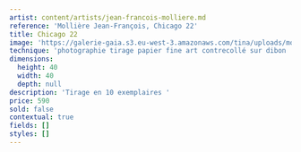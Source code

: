 ```yaml
---
artist: content/artists/jean-francois-molliere.md
reference: 'Mollière Jean-François, Chicago 22'
title: Chicago 22
image: 'https://galerie-gaia.s3.eu-west-3.amazonaws.com/tina/uploads/molliere-jean-francois/1353.jpg'
technique: 'photographie tirage papier fine art contrecollé sur dibon '
dimensions:
  height: 40
  width: 40
  depth: null
description: 'Tirage en 10 exemplaires '
price: 590
sold: false
contextual: true
fields: []
styles: []
---
```


